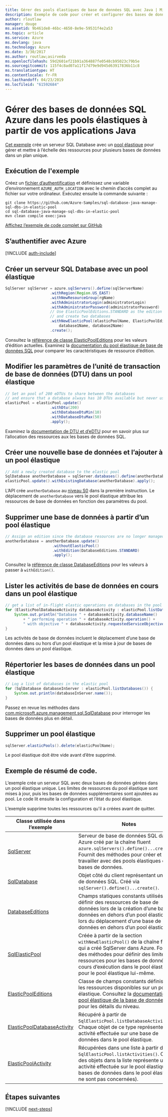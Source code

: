 ```yaml
---
title: Gérer des pools élastiques de base de données SQL avec Java | Microsoft Docs
description: Exemple de code pour créer et configurer des bases de données SQL Azure à l’aide du Kit de développement logiciel (SDK) pour Java
author: rloutlaw
manager: douge
ms.assetid: 9b461de8-46bc-4650-8e9e-59531f4e2a53
ms.topic: article
ms.service: Azure
ms.devlang: java
ms.technology: Azure
ms.date: 3/30/2017
ms.author: routlaw;asirveda
ms.openlocfilehash: 59d2601ef21b91a364887fe0548cb95023c79b5e
ms.sourcegitcommit: 115f4c8ad07a11f17d79e9d945d63917836b11c8
ms.translationtype: HT
ms.contentlocale: fr-FR
ms.lasthandoff: 04/23/2019
ms.locfileid: "61592684"
---
```

# <a name="manage-azure-sql-databases-in-elastic-pools-from-your-java-applications"></a>Gérer des bases de données SQL Azure dans les pools élastiques à partir de vos applications Java

[Cet exemple](https://github.com/Azure-Samples/sql-database-java-manage-sql-dbs-in-elastic-pool) crée un serveur SQL Database avec un [pool élastique](https://docs.microsoft.com/azure/sql-database/sql-database-elastic-pool) pour gérer et mettre à l’échelle des ressources pour plusieurs bases de données dans un plan unique.

## <a name="run-the-sample"></a>Exécution de l'exemple

Créez un [fichier d’authentification](https://github.com/Azure/azure-sdk-for-java/blob/master/AUTH.md) et définissez une variable d’environnement `AZURE_AUTH_LOCATION` avec le chemin d’accès complet au fichier sur votre ordinateur. Exécutez ensuite la commande suivante :

```
git clone https://github.com/Azure-Samples/sql-database-java-manage-sql-dbs-in-elastic-pool
cd sql-database-java-manage-sql-dbs-in-elastic-pool
mvn clean compile exec:java
```

[Affichez l’exemple de code complet sur GitHub](https://github.com/Azure-Samples/sql-database-java-manage-sql-dbs-in-elastic-pool)

## <a name="authenticate-with-azure"></a>S’authentifier avec Azure

[!INCLUDE [auth-include](includes/java-auth-include.md)]

## <a name="create-a-sql-database-server-with-an-elastic-pool"></a>Créer un serveur SQL Database avec un pool élastique

```java
SqlServer sqlServer = azure.sqlServers().define(sqlServerName)
                    .withRegion(Region.US_EAST)
                    .withNewResourceGroup(rgName)
                    .withAdministratorLogin(administratorLogin)
                    .withAdministratorPassword(administratorPassword)
                    // Use ElasticPoolEditions.STANDARD as the edition
                    // and create two databases
                    .withNewElasticPool(elasticPoolName, ElasticPoolEditions.STANDARD, 
                        database1Name, database2Name)
                    .create();
```

Consultez la [référence de classe ElasticPoolEditions](https://docs.microsoft.com/java/api/com.microsoft.azure.management.sql._elastic_pool_editions) pour les valeurs d’édition actuelles. Examinez la [documentation du pool élastique de base de données SQL](https://docs.microsoft.com/azure/sql-database/sql-database-elastic-pool) pour comparer les caractéristiques de ressource d’édition. 

## <a name="change-database-transaction-unit-dtu-settings-in-an-elastic-pool"></a>Modifier les paramètres de l’unité de transaction de base de données (DTU) dans un pool élastique

```java
// Set an pool of 200 eDTUs to share between the databases
// and ensure that a database always has 10 DTUs available but never uses more than 50
elasticPool = elasticPool.update()
                    .withDtu(200)
                    .withDatabaseDtuMin(10)
                    .withDatabaseDtuMax(50)
                    .apply();
```

Examinez la [documentation de DTU et d’eDTU](https://docs.microsoft.com/azure/sql-database/sql-database-what-is-a-dtu) pour en savoir plus sur l’allocation des ressources aux les bases de données SQL.

## <a name="create-a-new-database-and-add-it-to-an-elastic-pool"></a>Créer une nouvelle base de données et l’ajouter à un pool élastique

```java
// Add a newly created database to the elastic pool
SqlDatabase anotherDatabase = sqlServer.databases().define(anotherDatabaseName).create();
elasticPool.update().withExistingDatabase(anotherDatabase).apply();            
```

L’API crée `anotherDatabase` au [niveau S0](https://docs.microsoft.com/azure/sql-database/sql-database-service-tiers) dans la première instruction. Le déplacement de `anotherDatabase` vers le pool élastique attribue les ressources de base de données en fonction des paramètres du pool.

## <a name="remove-a-database-from-an-elastic-pool"></a>Supprimer une base de données à partir d’un pool élastique
```java
// Assign an edition since the database resources are no longer managed in the pool 
anotherDatabase = anotherDatabase.update()
                     .withoutElasticPool()
                     .withEdition(DatabaseEditions.STANDARD)
                     .apply();
```

Consultez la [référence de classe DatabaseEditions](https://docs.microsoft.com/java/api/com.microsoft.azure.management.sql._database_editions) pour les valeurs à passer à `withEdition()`.

## <a name="list-current-database-activities-in-an-elastic-pool"></a>Lister les activités de base de données en cours dans un pool élastique
```java
// get a list of in-flight elastic operations on databases in the pool and log them 
for (ElasticPoolDatabaseActivity databaseActivity : elasticPool.listDatabaseActivities()) {
    System.out.println("Database " + databaseActivity.databaseName() 
        + " performing operation " + databaseActivity.operation() + 
        " with objective " + databaseActivity.requestedServiceObjective());
}
```

Les activités de base de données incluent le déplacement d’une base de données dans ou hors d’un pool élastique et la mise à jour de bases de données dans un pool élastique.


## <a name="list-databases-in-an-elastic-pool"></a>Répertorier les bases de données dans un pool élastique
```java
// Log a list of databases in the elastic pool 
for (SqlDatabase databaseInServer : elasticPool.listDatabases()) {
    System.out.println(databaseInServer.name());
}
```

Passez en revue les méthodes dans [com.microsoft.azure.management.sql.SqlDatabase](https://docs.microsoft.com/java/api/com.microsoft.azure.management.sql._sql_database) pour interroger les bases de données plus en détail.

## <a name="delete-an-elastic-pool"></a>Supprimer un pool élastique
```java
sqlServer.elasticPools().delete(elasticPoolName);
```

Le pool élastique doit être vide avant d’être supprimé.

## <a name="sample-code-summary"></a>Exemple de résumé de code.

L’exemple crée un serveur SQL avec deux bases de données gérées dans un pool élastique unique. Les limites de ressources du pool élastique sont mises à jour, puis les bases de données supplémentaires sont ajoutées au pool. Le code lit ensuite la configuration et l’état du pool élastique. 

L’exemple supprime toutes les ressources qu'il a créées avant de quitter.

| Classe utilisée dans l’exemple | Notes |
|-------|-------|
| [SqlServer](https://docs.microsoft.com/java/api/com.microsoft.azure.management.sql._sql_server) | Serveur de base de données SQL dans Azure créé par la chaîne fluent `azure.sqlServers().define()...create()`. Fournit des méthodes pour créer et travailler avec des pools élastiques et des bases de données. 
| [SqlDatabase](https://docs.microsoft.com/java/api/com.microsoft.azure.management.sql._sql_database) | Objet côté du client représentant une base de données SQL. Créé via `sqlServer().define()...create()`. 
| [DatabaseEditions](https://docs.microsoft.com/java/api/com.microsoft.azure.management.sql._database_editions) | Champs statiques constants utilisés pour définir des ressources de base de données lors de la création d’une base de données en dehors d’un pool élastique ou lors du déplacement d’une base de données en dehors d’un pool élastique  
| [SqlElasticPool](https://docs.microsoft.com/java/api/com.microsoft.azure.management.sql._sql_elastic_pool) | Créée à partir de la section `withNewElasticPool()` de la chaîne fluent qui a créé SqlServer dans Azure. Fournit des méthodes pour définir des limites de ressources pour les bases de données en cours d’exécution dans le pool élastique et pour le pool élastique lui-même. 
| [ElasticPoolEditions](https://docs.microsoft.com/java/api/com.microsoft.azure.management.sql._elastic_pool_editions) | Classe de champs constants définissant les ressources disponibles sur un pool élastique. Consultez la [documentation du pool élastique de la base de données SQL](https://docs.microsoft.com/azure/sql-database/sql-database-elastic-pool) pour les détails du niveau. 
| [ElasticPoolDatabaseActivity](https://docs.microsoft.com/java/api/com.microsoft.azure.management.sql._elastic_pool_database_activity) | Récupéré à partir de `SqlElasticPool.listDatabaseActivities()`. Chaque objet de ce type représente une activité effectuée sur une base de données dans le pool élastique.
| [ElasticPoolActivity](https://docs.microsoft.com/java/api/com.microsoft.azure.management.sql._elastic_pool_activity) | Récupérées dans une liste à partir de `SqlElasticPool.listActivities()`. Chacun des objets dans la liste représente une activité effectuée sur le pool élastique (les bases de données dans le pool élastique ne sont pas concernées).

## <a name="next-steps"></a>Étapes suivantes

[!INCLUDE [next-steps](includes/java-next-steps.md)]